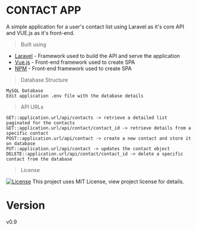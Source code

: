 # CONTACT APP

A simple application for a user's contact list using Laravel as it's core API and VUE.js as it's front-end.

> Built using

* [Laravel](https://laravel.com/docs/5.7) - Framework used to build the API and serve the application
* [Vue.js](https://vuejs.org/v2/guide/) - Front-end framework used to create SPA
* [NPM](https://www.npmjs.com/) - Front-end framework used to create SPA

> Database Structure
```
MySQL Database
Edit application .env file with the database details
```
> API URLs
```
GET::application.url/api/contacts -> retrieve a detailed list paginated for the contacts
GET::application.url/api/contact/contact_id -> retrieve details from a specific contact
POST::application.url/api/contact -> create a new contact and store it on database
PUT::application.url/api/contact -> updates the contact object
DELETE::application.url/api/contact/contact_id -> delete a specific contact from the database
```
> License

[![License](http://img.shields.io/:license-mit-blue.svg?style=flat-square)](http://badges.mit-license.org)
This project uses MIT License, view project license for details.

# Version

v0.9
